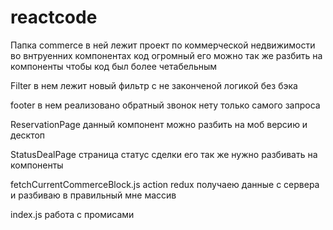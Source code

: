 # reactcode

Папка commerce в ней лежит проект по коммерческой недвижимости во внтруенних компонентах код огромный его можно так же разбить на компоненты чтобы код был более четабельным

Filter в нем лежит новый фильтр с не законченой логикой без бэка

footer в нем реализовано обратный звонок нету только самого запроса 

ReservationPage данный компонент можно разбить на моб версию и десктоп 

StatusDealPage страница статус сделки его так же нужно разбивать на компоненты 

fetchCurrentCommerceBlock.js action redux получаею данные с сервера и разбиваю в правильный мне массив

index.js работа с промисами 
